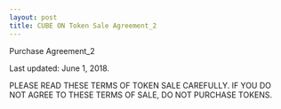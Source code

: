 ```yaml
---
layout: post
title: CUBE ON Token Sale Agreement_2
---
```


Purchase Agreement_2

Last updated: June 1, 2018.

PLEASE READ THESE TERMS OF TOKEN SALE CAREFULLY.
IF YOU DO NOT AGREE TO THESE TERMS OF SALE, DO NOT PURCHASE TOKENS.

